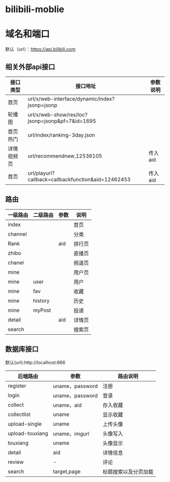 # bilibili-moblie
# 域名和端口
 默认（url）：https://api.bilibili.com

## 相关外部api接口
|接口类型|接口地址|参数说明|
|-|-|-|
|首页|url/x/web-interface/dynamic/index?jsonp=jsonp||
|轮播图|url/x/web-show/res/loc?jsonp=jsonp&pf=7&id=1695||
|首页热门|url/index/ranking-3day.json||
|详情视频页|url/recommendnew,12536105|传入aid|
|首页|url/playurl?callback=callbackfunction&aid=12462453|传入aid|

## 路由
|一级路由|二级路由|参数|说明|
|-|-|-|-|
|index|||首页|
|channel|||分类|
|Rank||aid|排行页|
|zhibo|||直播页|
|chanel|||频道页|
|mine|||用户页|
|mine|user||用户|
|mine|fav||收藏|
|mine|history||历史|
|mine|myPost||投递|
|detail||aid|详情页|
|search|||搜索页|

## 数据库接口
默认(url):http://localhost:666


|后端路由|参数|路由说明|
|-|-|-|
|register|uname，password|注册|
|login|uname，password|登录|
|collect|uname，aid|存入收藏|
|collectlist|uname|显示收藏|
|upload-single|uname|上传头像|
|upload-touxiang|uname，imgurl|头像写入|
|touxiang|uname|头像显示|
|detail|aid|详情信息|
|review|-|评论|
|search|target,page|标题搜索以及分页加载|
